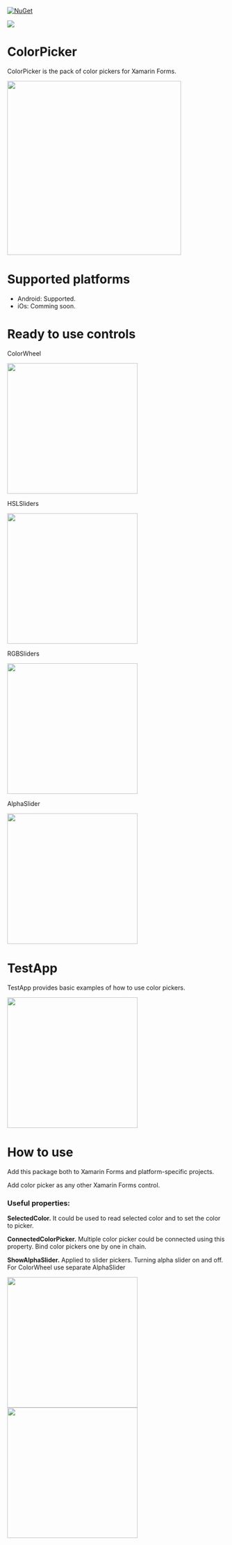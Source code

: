 [![NuGet](http://img.shields.io/nuget/v/ColorPicker.Xamarin.Forms.svg)](https://www.nuget.org/packages/ColorPicker.Xamarin.Forms/)

![](https://github.com/vpapenko/ColorPicker/workflows/Tests/badge.svg)

# ColorPicker
ColorPicker is the pack of color pickers for Xamarin Forms.

<img src="https://github.com/vpapenko/ColorPicker/blob/dev/Assets/TestApp.gif" width="400">

# Supported platforms
- Android: Supported.
- iOs: Comming soon.

# Ready to use controls
ColorWheel

<img src="https://github.com/vpapenko/ColorPicker/blob/dev/Assets/ColorWheel.png" width="300">


HSLSliders

<img src="https://github.com/vpapenko/ColorPicker/blob/dev/Assets/HSLSliders.png" width="300">


RGBSliders

<img src="https://github.com/vpapenko/ColorPicker/blob/dev/Assets/RGBSliders.png" width="300">


AlphaSlider

<img src="https://github.com/vpapenko/ColorPicker/blob/dev/Assets/AlphaSlider.png" width="300">


# TestApp
TestApp provides basic examples of how to use color pickers.

<img src="https://github.com/vpapenko/ColorPicker/blob/dev/Assets/TestApp.png" width="300">

# How to use
Add this package both to Xamarin Forms and platform-specific projects.

Add color picker as any other Xamarin Forms control.

### Useful properties:

**SelectedColor.** It could be used to read selected color and to set the color to picker.
  
**ConnectedColorPicker.** Multiple color picker could be connected using this property. Bind color pickers one by one in chain.

**ShowAlphaSlider.** Applied to slider pickers. Turning alpha slider on and off. For ColorWheel use separate AlphaSlider

<img src="https://github.com/vpapenko/ColorPicker/blob/dev/Assets/ShowAlphaSwitchFalse.png" width="300">  <img src="https://github.com/vpapenko/ColorPicker/blob/dev/Assets/ShowAlphaSwitchTrue.png" width="300">
